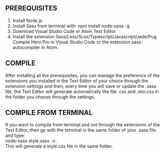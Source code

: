 ## PREREQUISITES
1) Install Node.js
2) Install Sass from terminal with: npm install node-sass -g
3) Download Visual Studio Code or Atom Text Editor
4) Install the extension Sass/Less/Scss/Typescript/Javascript/Jade/Pug Compile Hero Pro in Visual Studio Code or the extension sass-autocompiler in Atom.

## COMPILE
After installing all the prerequisites, you can manage the preference of the extensions you installed in the Text Editor of your choice through the extension settings and then, every time you will save or update the .sass file, the Text Editor will generate automatically the file .css and .min.css in the folder you choose through the settings.

## COMPILE FROM TERMINAL
If you want to compile from terminal and not through the extensions of the Text Editor, then go with the terminal in the same folder of your .sass file and type:<br> node-sass style.sass -o .<br> This will generate a style.css file in the same folder.
